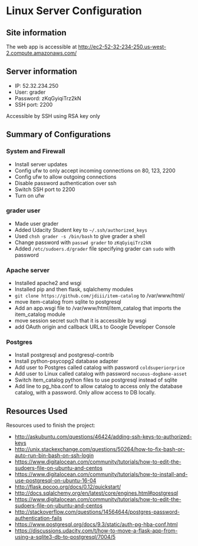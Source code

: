 # Linux Server Configuration

## Site information
The web app is accessible at http://ec2-52-32-234-250.us-west-2.compute.amazonaws.com/

## Server information
- IP: 52.32.234.250
- User: grader
- Password: zKqGyiqiTrz2kN
- SSH port: 2200

Accessible by SSH using RSA key only

## Summary of Configurations
### System and Firewall
- Install server updates
- Config ufw to only accept incoming connections on 80, 123, 2200
- Config ufw to allow outgoing connections
- Disable password authentication over ssh
- Switch SSH port to 2200
- Turn on ufw

### grader user
- Made user grader
- Added Udacity Student key to `~/.ssh/authorized_keys`
- Used `chsh grader -s /bin/bash` to give grader a shell
- Change password with `passwd grader` to `zKqGyiqiTrz2kN`
- Added `/etc/sudoers.d/grader` file specifying grader can `sudo` with password

### Apache server
- Installed apache2 and wsgi
- Installed pip and then flask, sqlalchemy modules
- `git clone https://github.com/jdiii/item-catalog` to /var/www/html/
- move item-catalog from sqlite to postgresql
- Add an app.wsgi file to /var/www/html/item_catalog that imports the item_catalog module
- move session secret such that it is accessible by wsgi
- add OAuth origin and callback URLs to Google Developer Console

### Postgres
- Install postgresql and postgresql-contrib
- Install python-psycopg2 database adapter
- Add user to Postgres called catalog with password `coldsuperiorprice`
- Add user to Linux called catalog with password `nocuous-dogbane-asset`
- Switch item_catalog python files to use postgresql instead of sqlite
- Add line to pg_hba.conf to allow catalog to access only the database catalog, with a password. Only allow access to DB locally.

## Resources Used
Resources used to finish the project:
- http://askubuntu.com/questions/46424/adding-ssh-keys-to-authorized-keys
- http://unix.stackexchange.com/questions/50264/how-to-fix-bash-or-auto-run-bin-bash-on-ssh-login
- https://www.digitalocean.com/community/tutorials/how-to-edit-the-sudoers-file-on-ubuntu-and-centos
- https://www.digitalocean.com/community/tutorials/how-to-install-and-use-postgresql-on-ubuntu-16-04
- http://flask.pocoo.org/docs/0.12/quickstart/
- http://docs.sqlalchemy.org/en/latest/core/engines.html#postgresql
- https://www.digitalocean.com/community/tutorials/how-to-edit-the-sudoers-file-on-ubuntu-and-centos
- http://stackoverflow.com/questions/14564644/postgres-password-authentication-fails
- https://www.postgresql.org/docs/9.3/static/auth-pg-hba-conf.html
- https://discussions.udacity.com/t/how-to-move-a-flask-app-from-using-a-sqlite3-db-to-postgresql/7004/5
